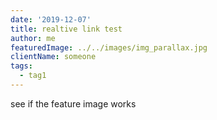 ```yaml
---
date: '2019-12-07'
title: realtive link test
author: me
featuredImage: ../../images/img_parallax.jpg
clientName: someone
tags:
  - tag1
---
```

see if the feature image works
